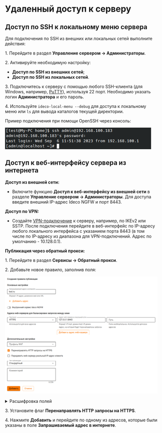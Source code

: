 # Удаленный доступ к серверу

## Доступ по SSH к локальному меню сервера

Для подключения по SSH из внешних или локальных сетей выполните действия:

1\. Перейдите в раздел **Управление сервером -> Администраторы**.

2\. Активируйте необходимую настройку:
   * **Доступ по SSH из внешних сетей**;
   * **Доступ по SSH из локальных сетей**.

3\. Подключитесь к серверу с помощью любого SSH-клиента (для Windows, например, [PuTTY](https://www.putty.org/)), используя 22 порт. Необходимо указать логин **Администратора** и его пароль.

4\. Используйте `ideco-local-menu --debug` для доступа к локальному меню или `ls` для вывода каталогов текущей директории.

Пример подключения при помощи OpenSSH через консоль:

![](/.gitbook/assets/remote-access-for-server-management.png)

## Доступ к веб-интерфейсу сервера из интернета

**Доступ из внешней сети:**

* Включите функцию **Доступ к веб-интерфейсу из внешней сети** в разделе **Управление сервером -> Администраторы**. Для доступа введите внешний IP-адрес Ideco NGFW и порт 8443.

**Доступ по VPN:**

* Создайте [VPN-подключение](https://docs.ideco.dev/v19/settings/users/vpn-connection) к серверу, например, по IKEv2 или SSTP. После подключения перейдите в веб-интерфейс по IP-адресу любого локального интерфейса с указанием порта 8443 (в том числе по IP-адресу из диапазона для VPN-подключений. Адрес по умолчанию - 10.128.0.1).

**Публикация через обратный прокси:**

1\. Перейдите в раздел **Сервисы -> Обратный прокси**.

2\.  Добавьте новое правило, заполнив поля:

![](/.gitbook/assets/reverse-proxy2.png)

<details>

<summary>Расшифровка полей</summary>

* **Запрашиваемый адрес в интернете** - IP-адрес, доменное имя или URL, который будет запрашиваться пользователями;
* **Протокол** - HTTPS;
* **Адрес web-интерфейса в локальной сети** - 127.0.0.1:8443 или localhost:8443.

</details>

3\. Установите флаг **Перенаправлять HTTP запросы на HTTPS**.

4\. Нажмите **Добавить** и перейдите по одному из адресов, которые были указаны в поле **Запрашиваемый адрес в интернете**.